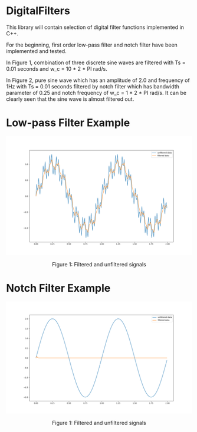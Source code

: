 # DigitalFilters
This library will contain selection of digital filter functions implemented in C++.
 
For the beginning, first order low-pass filter and notch filter have been implemented and tested.

In Figure 1, combination of three discrete sine waves are filtered with Ts = 0.01 seconds and w_c = 10 * 2 * PI rad/s.

In Figure 2, pure sine wave which has an amplitude of 2.0 and frequency of 1Hz with Ts = 0.01 seconds filtered by notch filter which has bandwidth parameter of 0.25 and notch frequency of w_c = 1 * 2 * PI rad/s. It can be clearly seen that the sine wave is almost filtered out.

# Low-pass Filter Example
![Example](/LowPassFilter/example.png)
<p align="center">Figure 1: Filtered and unfiltered signals</p>

# Notch Filter Example
![Example](/NotchFilter/example.png)
<p align="center">Figure 1: Filtered and unfiltered signals</p>
